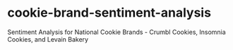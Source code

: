 # cookie-brand-sentiment-analysis
Sentiment Analysis for National Cookie Brands - Crumbl Cookies, Insomnia Cookies, and Levain Bakery
